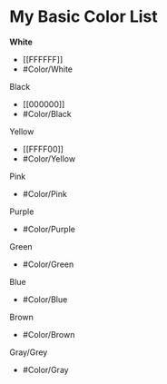 # My Basic Color List

**White**
- [[FFFFFF]]
- #Color/White 

Black
- [[000000]]
- #Color/Black

Yellow
- [[FFFF00]]
- #Color/Yellow 

Pink
- #Color/Pink

Purple
- #Color/Purple

Green
- #Color/Green

Blue
- #Color/Blue

Brown
- #Color/Brown

Gray/Grey
- #Color/Gray



